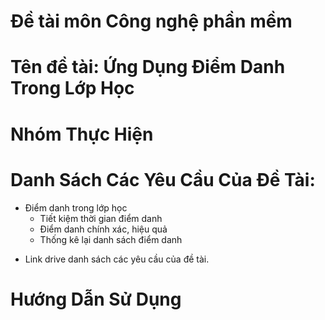# Đề tài môn Công nghệ phần mềm
# Tên đề tài: Ứng Dụng Điểm Danh Trong Lớp Học
# Nhóm Thực Hiện

# Danh Sách Các Yêu Cầu Của Đề Tài:
+ Điểm danh trong lớp học
    + Tiết kiệm thời gian điểm danh
    + Điểm danh chính xác, hiệu quả
    + Thống kê lại danh sách điểm danh
- Link drive danh sách các yêu cầu của đề tài.

# Hướng Dẫn Sử Dụng
